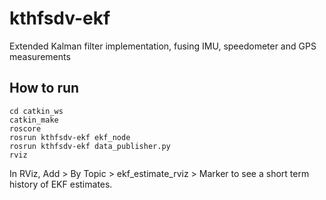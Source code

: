 # kthfsdv-ekf
Extended Kalman filter implementation, fusing IMU, speedometer and GPS measurements

## How to run
```console
cd catkin_ws
catkin_make
roscore
rosrun kthfsdv-ekf ekf_node
rosrun kthfsdv-ekf data_publisher.py
rviz
```

In RViz, Add > By Topic > ekf_estimate_rviz > Marker to see a short term history of EKF estimates.
